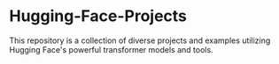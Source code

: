 # Hugging-Face-Projects
 This repository is a collection of diverse projects and examples utilizing Hugging Face's powerful transformer models and tools.
